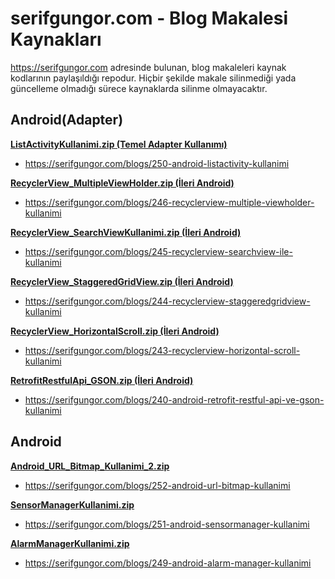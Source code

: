 # serifgungor.com - Blog Makalesi Kaynakları
https://serifgungor.com adresinde bulunan, blog makaleleri kaynak kodlarının paylaşıldığı repodur. Hiçbir şekilde makale silinmediği yada güncelleme olmadığı sürece kaynaklarda silinme olmayacaktır.

## Android(Adapter)
**[ListActivityKullanimi.zip (Temel Adapter Kullanımı)](https://github.com/serifgungor/BlogArticleTutorials/blob/master/ListActivityKullanimi.zip)**
- https://serifgungor.com/blogs/250-android-listactivity-kullanimi

**[RecyclerView_MultipleViewHolder.zip (İleri Android)](https://github.com/serifgungor/BlogArticleTutorials/blob/master/RecyclerView_MultipleViewHolder.zip)**
- https://serifgungor.com/blogs/246-recyclerview-multiple-viewholder-kullanimi

**[RecyclerView_SearchViewKullanimi.zip (İleri Android)](https://github.com/serifgungor/BlogArticleTutorials/blob/master/RecyclerView_SearchViewKullanimi.zip)**
- https://serifgungor.com/blogs/245-recyclerview-searchview-ile-kullanimi

**[RecyclerView_StaggeredGridView.zip (İleri Android)](https://github.com/serifgungor/BlogArticleTutorials/blob/master/RecyclerView_StaggeredGridView.zip)**
- https://serifgungor.com/blogs/244-recyclerview-staggeredgridview-kullanimi

**[RecyclerView_HorizontalScroll.zip (İleri Android)](https://github.com/serifgungor/BlogArticleTutorials/blob/master/RecyclerView_HorizontalScroll.zip)**
- https://serifgungor.com/blogs/243-recyclerview-horizontal-scroll-kullanimi

**[RetrofitRestfulApi_GSON.zip (İleri Android)](https://github.com/serifgungor/BlogArticleTutorials/blob/master/RetrofitRestfulApi_GSON.zip)**
- https://serifgungor.com/blogs/240-android-retrofit-restful-api-ve-gson-kullanimi


## Android

**[Android_URL_Bitmap_Kullanimi_2.zip](https://github.com/serifgungor/BlogArticleTutorials/blob/master/Android_URL_Bitmap_Kullanimi_2.zip)**
- https://serifgungor.com/blogs/252-android-url-bitmap-kullanimi

**[SensorManagerKullanimi.zip](https://github.com/serifgungor/BlogArticleTutorials/blob/master/SensorManagerKullanimi.zip)**
- https://serifgungor.com/blogs/251-android-sensormanager-kullanimi

**[AlarmManagerKullanimi.zip](https://github.com/serifgungor/BlogArticleTutorials/blob/master/AlarmManagerKullanimi.zip)**
- https://serifgungor.com/blogs/249-android-alarm-manager-kullanimi
